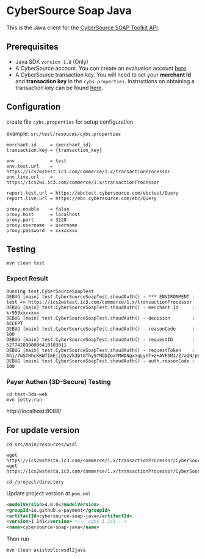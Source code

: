 CyberSource Soap Java
=====================

This is the Java client for the [CyberSource SOAP Toolkit API](http://www.cybersource.com/developers/getting_started/integration_methods/soap_toolkit_api).

## Prerequisites

- Java SDK `version 1.8` (Only)
- A CyberSource account. You can create an evaluation account [here](http://www.cybersource.com/register/).
- A CyberSource transaction key. You will need to set your **merchant Id** and **transaction key** in the `cybs.properties`. Instructions on obtaining a transaction key can be found [here](http://apps.cybersource.com/library/documentation/dev_guides/SOAP_Toolkits/html/wwhelp/wwhimpl/js/html/wwhelp.htm#href=Intro.04.3.html).

## Configuration

create file `cybs.properties` for setup configuration

example: `src/test/resouces/cybs.properties`
```
merchant.id     = {merchant_id}
transaction.key = {transaction_key}

env             = test
env.test.url    = https://ics2wstest.ic3.com/commerce/1.x/transactionProcessor
env.live.url    = https://ics2ws.ic3.com/commerce/1.x/transactionProcessor

report.test.url = https://ebctest.cybersource.com/ebctest/Query
report.live.url = https://ebc.cybersource.com/ebc/Query

proxy.enable    = false
proxy.host      = localhost
proxy.port      = 3128
proxy.username  = username
proxy.password  = xxxxxxxx
```

## Testing

```
mvn clean test
```

### Expect Result

```
Running test.CyberSourceSoapTest
DEBUG [main] test.CyberSourceSoapTest.shoudAuth() - *** ENVIRONMENT : test => https://ics2wstest.ic3.com/commerce/1.x/transactionProcessor
DEBUG [main] test.CyberSourceSoapTest.shoudAuth() - merchant Id     : kr950xxxxxxx
DEBUG [main] test.CyberSourceSoapTest.shoudAuth() - decision        : ACCEPT
DEBUG [main] test.CyberSourceSoapTest.shoudAuth() - reasonCode      : 100
DEBUG [main] test.CyberSourceSoapTest.shoudAuth() - requestID       : 5277428990006410103011
DEBUG [main] test.CyberSourceSoapTest.shoudAuth() - requestToken    :
Ahj/7wSTHhcKKWTImEjjQSzVk3btGThy5YMGDZoxYMWDNgxYqLyYT+z+AVF5MJ/Z/aQN/pP60MmkmWLr4F3UwJyY8LhRSyZEwkcY9kYM
DEBUG [main] test.CyberSourceSoapTest.shoudAuth() - auth.reasonCode : 100
```

### Payer Authen (3D-Secure) Testing

```
cd test-3ds-web
mvn jetty:run
```

http://localhost:8088/


## For update version

	cd src/main/resources/wsdl

	wget https://ics2wstesta.ic3.com/commerce/1.x/transactionProcessor/CyberSourceTransaction_1.141.xsd
	wget https://ics2wstesta.ic3.com/commerce/1.x/transactionProcessor/CyberSourceTransaction_1.141.wsdl

	cd /project/directory

Update project version at `pom.xml`

```xml
<modelVersion>4.0.0</modelVersion>
<groupId>io.github.e-payment</groupId>
<artifactId>cybersource-soap-java</artifactId>
<version>1.141</version> <!-- cybs 1.141 -->
<name>cybersource-soap-java</name>
```

Then run

	mvn clean axistools:wsdl2java
